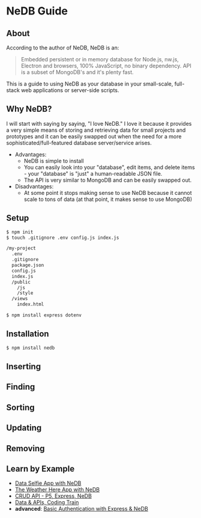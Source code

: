 # NeDB Guide

## About

According to the author of NeDB, NeDB is an:
> Embedded persistent or in memory database for Node.js, nw.js, Electron and browsers, 100% JavaScript, no binary dependency. API is a subset of MongoDB's and it's plenty fast.

This is a guide to using NeDB as your database in your small-scale, full-stack web applications or server-side scripts.

## Why NeDB?

I will start with saying by saying, "I love NeDB." I love it because it provides a very simple means of storing and retrieving data for small projects and prototypes and it can be easily swapped out when the need for a more sophisticated/full-featured database server/service arises.

* Advantages:
  * NeDB is simple to install
  * You can easily look into your "database", edit items, and delete items - your "database" is "just" a human-readable JSON file.
  * The API is very similar to MongoDB and can be easily swapped out.
* Disadvantages:
  * At some point it stops making sense to use NeDB because it cannot scale to tons of data (at that point, it makes sense to use MongoDB)


## Setup

```sh
$ npm init
$ touch .gitignore .env config.js index.js
```

```txt
/my-project
  .env
  .gitignore
  package.json
  config.js
  index.js
  /public
    /js
    /style
  /views
    index.html
```

```sh
$ npm install express dotenv
```

## Installation

```sh
$ npm install nedb
```

## Inserting

## Finding

## Sorting

## Updating

## Removing

## Learn by Example

* [Data Selfie App with NeDB](https://github.com/joeyklee/data-selfie-app)
* [The Weather Here App with NeDB](https://github.com/joeyklee/the-weather-here)
* [CRUD API - P5, Express, NeDB](https://github.com/joeyklee/simple-express-api)
* [Data & APIs, Coding Train](https://github.com/CodingTrain/Intro-to-Data-APIs-JS)
* **advanced**: [Basic Authentication with Express & NeDB](https://github.com/joeyklee/very-basic-express-auth-example/tree/with-nedb)


